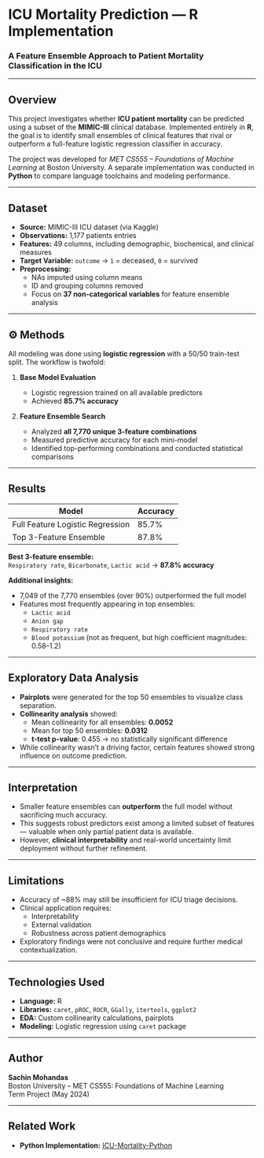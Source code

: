 # ICU Mortality Prediction — R Implementation

### A Feature Ensemble Approach to Patient Mortality Classification in the ICU

---

## Overview

This project investigates whether **ICU patient mortality** can be predicted using a subset of the **MIMIC-III** clinical database. Implemented entirely in **R**, the goal is to identify small ensembles of clinical features that rival or outperform a full-feature logistic regression classifier in accuracy.

The project was developed for *MET CS555 – Foundations of Machine Learning* at Boston University. A separate implementation was conducted in **Python** to compare language toolchains and modeling performance.

---

## Dataset

- **Source:** MIMIC-III ICU dataset (via Kaggle)  
- **Observations:** 1,177 patients entries  
- **Features:** 49 columns, including demographic, biochemical, and clinical measures  
- **Target Variable:** `outcome` → `1` = deceased, `0` = survived  
- **Preprocessing:**  
  - NAs imputed using column means  
  - ID and grouping columns removed  
  - Focus on **37 non-categorical variables** for feature ensemble analysis  

---

## ⚙️ Methods

All modeling was done using **logistic regression** with a 50/50 train-test split. The workflow is twofold:

1. **Base Model Evaluation**
   - Logistic regression trained on all available predictors  
   - Achieved **85.7% accuracy**  

2. **Feature Ensemble Search**
   - Analyzed **all 7,770 unique 3-feature combinations**
   - Measured predictive accuracy for each mini-model  
   - Identified top-performing combinations and conducted statistical comparisons

---

## Results

| Model | Accuracy |
|-------|----------|
| Full Feature Logistic Regression | 85.7% |
| Top 3-Feature Ensemble | 87.8% |

**Best 3-feature ensemble:**  
`Respiratory rate`, `Bicarbonate`, `Lactic acid` → **87.8% accuracy**

**Additional insights:**
- 7,049 of the 7,770 ensembles (over 90%) outperformed the full model  
- Features most frequently appearing in top ensembles:
  - `Lactic acid`
  - `Anion gap`
  - `Respiratory rate`
  - `Blood potassium` (not as frequent, but high coefficient magnitudes: 0.58–1.2)

---

## Exploratory Data Analysis

- **Pairplots** were generated for the top 50 ensembles to visualize class separation.
- **Collinearity analysis** showed:
  - Mean collinearity for all ensembles: **0.0052**
  - Mean for top 50 ensembles: **0.0312**
  - **t-test p-value**: 0.455 → no statistically significant difference
- While collinearity wasn’t a driving factor, certain features showed strong influence on outcome prediction.

---

## Interpretation

- Smaller feature ensembles can **outperform** the full model without sacrificing much accuracy.  
- This suggests robust predictors exist among a limited subset of features — valuable when only partial patient data is available.  
- However, **clinical interpretability** and real-world uncertainty limit deployment without further refinement.

---

## Limitations

- Accuracy of ~88% may still be insufficient for ICU triage decisions.
- Clinical application requires:
  - Interpretability
  - External validation
  - Robustness across patient demographics
- Exploratory findings were not conclusive and require further medical contextualization.

---

## Technologies Used

- **Language:** R  
- **Libraries:** `caret`, `pROC`, `ROCR`, `GGally`, `itertools`, `ggplot2`  
- **EDA:** Custom collinearity calculations, pairplots  
- **Modeling:** Logistic regression using `caret` package

---

## Author

**Sachin Mohandas**  
Boston University – MET CS555: Foundations of Machine Learning  
Term Project (May 2024)

---

## Related Work

- **Python Implementation:** [ICU-Mortality-Python](https://github.com/sachinmohandas1/ICU-Mortality-Python)
